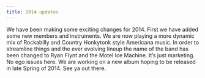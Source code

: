 ```yaml
---
title: 2014 updates
---
```



We have been making some exciting changes for 2014. First we have added some new members and instruments. We are now playing a more dynamic mix of Rockabilly and Country Honkytonk style Americana music. In order to streamline things and the ever evolving lineup the name of the band has been changed to Ryan Flynt and the Motel Ice Machine. It’s just marketing. No ego issues here. We are working on a new album hoping to be released in late Spring of 2014. See ya out there.
